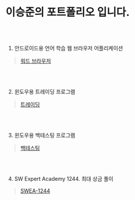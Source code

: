 # 이승준의 포트폴리오 입니다.

<br/><br/>

1. 안드로이드용 언어 학습 웹 브라우저 어플리케이션
> [워드 브라우저][word]

[word]: https://github.com/tmdwns7809/WordBrowser "word"

<br/><br/>

2. 윈도우용 트레이딩 프로그램
> [트레이딩][trading]

[trading]: https://github.com/tmdwns7809/BinanceHand "trading"

<br/><br/>

3. 윈도우용 백테스팅 프로그램
> [백테스팅][back testing]

[back testing]: https://github.com/tmdwns7809/BackTestingFinal "back testing"

<br/><br/>

4. SW Expert Academy 1244. 최대 상금 풀이
> [SWEA-1244][swea1244]

[swea1244]: https://github.com/tmdwns7809/SWEA_1244 "swea1244"

